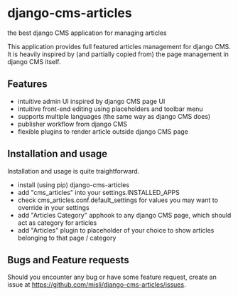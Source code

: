 # django-cms-articles
the best django CMS application for managing articles

This application provides full featured articles management for django CMS.
It is heavily inspired by (and partially copied from) the page management in django CMS itself.

## Features

 * intuitive admin UI inspired by django CMS page UI
 * intuitive front-end editing using placeholders and toolbar menu
 * supports multiple languages (the same way as django CMS does)
 * publisher workflow from django CMS
 * flexible plugins to render article outside django CMS page

## Installation and usage

Installation and usage is quite traightforward.
 * install (using pip) django-cms-articles
 * add "cms_articles" into your settings.INSTALLED_APPS
 * check cms_articles.conf.default_settings for values you may want to override in your settings
 * add "Articles Category" apphook to any django CMS page, which should act as category for articles
 * add "Articles" plugin to placeholder of your choice to show articles belonging to that page / category

## Bugs and Feature requests

Should you encounter any bug or have some feature request,
create an issue at https://github.com/misli/django-cms-articles/issues.
